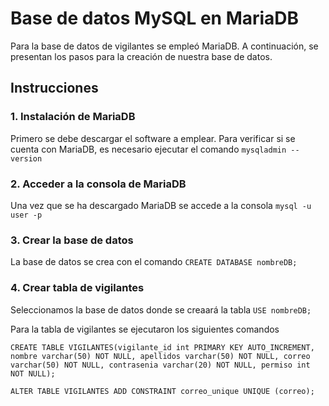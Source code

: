 # Base de datos MySQL en MariaDB
Para la base de datos de vigilantes se empleó MariaDB. A continuación, se presentan los pasos para la creación de nuestra base de datos.

## Instrucciones

### 1. Instalación de MariaDB
Primero se debe descargar el software a emplear. Para verificar si se cuenta con MariaDB, es necesario ejecutar el comando
`mysqladmin --version`

### 2. Acceder a la consola de MariaDB
Una vez que se ha descargado MariaDB se accede a la consola `mysql -u user -p`

### 3. Crear la base de datos
La base de datos se crea con el comando `CREATE DATABASE nombreDB;`

### 4. Crear tabla de vigilantes
Seleccionamos la base de datos donde se creaará la tabla `USE nombreDB;`

Para la tabla de vigilantes se ejecutaron los siguientes comandos

`CREATE TABLE VIGILANTES(vigilante_id int PRIMARY KEY AUTO_INCREMENT, nombre varchar(50) NOT NULL, apellidos varchar(50) NOT NULL, correo varchar(50) NOT NULL, contrasenia varchar(20) NOT NULL, permiso int NOT NULL);`

`ALTER TABLE VIGILANTES ADD CONSTRAINT correo_unique UNIQUE (correo);`
